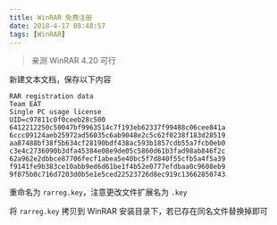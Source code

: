 ```yaml
---
title: WinRAR 免费注册
date: 2018-4-17 08:48:57
tags: [WinRAR]
---
```


> 亲测 WinRAR 4.20 可行

新建文本文档，保存以下内容

```
RAR registration data
Team EAT
Single PC usage license
UID=c97811c0f0ceeb28c500
6412212250c50047bf9963514c7f193eb62337f99488c06cee841a
6ccc09124aeb25972ad56035c6ab9048e2c5c62f0238f183d28519
aa87488bf38f5b634cf28190bdf438ac593b1857cdb55a7fcb0eb0
c3e4c2736090b3dfa45384e08e9de05c5860d61b3fad98ab846f2c
62a962e2dbbce87706fecf1abea5e40bc5f7d840f55cfb5a4f5a39
f9141fe9b383ce10abb9ed6d61be1f4b52e0777efdbaa0c9608eb9
9f075b0c716d7203d0b5e1e5ced22523726d8ec919c13662850743
```

重命名为 `rarreg.key`，注意更改文件扩展名为 `.key`

将 `rarreg.key` 拷贝到 WinRAR 安装目录下，若已存在同名文件替换掉即可
